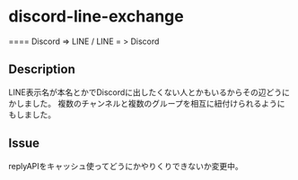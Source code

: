 # discord-line-exchange
====
Discord => LINE / LINE = > Discord 

## Description
LINE表示名が本名とかでDiscordに出したくない人とかもいるからその辺どうにかしました。
複数のチャンネルと複数のグループを相互に紐付けられるようにもしました。

## Issue
replyAPIをキャッシュ使ってどうにかやりくりできないか変更中。